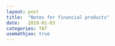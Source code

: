 ```yaml
---
layout: post
title:  "Notes for financial products"
date:   2019-01-03
categories: TAT
usemathjax: true
---
```


